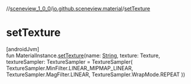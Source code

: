 //[sceneview_1_0_0](../../index.md)/[io.github.sceneview.material](index.md)/[setTexture](set-texture.md)

# setTexture

[androidJvm]\
fun MaterialInstance.[setTexture](set-texture.md)(name: [String](https://kotlinlang.org/api/latest/jvm/stdlib/kotlin/-string/index.html), texture: Texture, textureSampler: TextureSampler = TextureSampler(
        TextureSampler.MinFilter.LINEAR_MIPMAP_LINEAR,
        TextureSampler.MagFilter.LINEAR,
        TextureSampler.WrapMode.REPEAT
    ))

